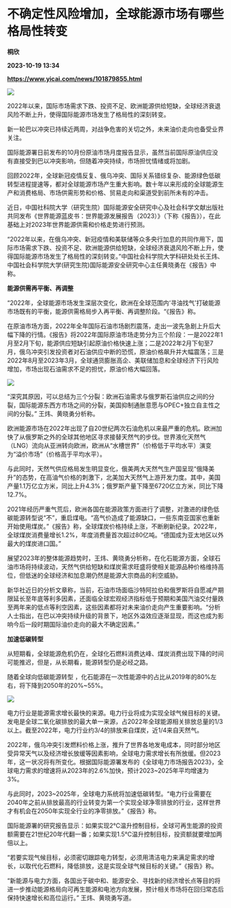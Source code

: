 # 不确定性风险增加，全球能源市场有哪些格局性转变
**桐欣**

**2023-10-19 13:34**

**https://www.yicai.com/news/101879855.html**

![](https://imgcdn.yicai.com/uppics/slides/2023/10/76361bcd5055a97a1dd31e159d6e7216.jpg)

2022年以来，国际市场需求下跌、投资不足、欧洲能源供给短缺，全球经济衰退风险不断上升，使得国际能源市场发生了格局性的深刻转变。

新一轮巴以冲突已持续近两周，对战争危害的关切之外，未来油价走向也备受业界关注。

国际能源署日前发布的10月份原油市场月度报告显示，虽然当前国际原油供应没有直接受到巴以冲突影响，但随着冲突持续，市场担忧情绪或将加剧。

回顾2022年，全球新冠疫情反复、俄乌冲突、国际关系错综复杂、能源绿色低碳转型进程提速等，都对全球能源市场产生重大影响。数十年以来形成的全球能源生产和消费格局、市场供需形势和价格、贸易走向和渠道受到前所未有的冲击。

近日，中国社科院大学（研究生院）国际能源安全研究中心及社会科学文献出版社共同发布《世界能源蓝皮书：世界能源发展报告（2023）》（下称《报告》），在此基础上对2023年世界能源供需和价格走势进行预测。

“2022年以来，在俄乌冲突、新冠疫情和美联储等众多央行加息的共同作用下，国际市场需求下跌、投资不足、欧洲能源供给短缺，全球经济衰退风险不断上升，使得国际能源市场发生了格局性的深刻转变。”中国社会科学院大学科研处处长王炜、中国社会科学院大学(研究生院)国际能源安全研究中心主任黄晓勇在《报告》中称。

**能源供需再平衡、再调整**

“2022年，全球能源市场发生深层次变化，欧洲在全球范围内‘寻油找气’打破能源市场既有的平衡，能源供需格局步入再平衡、再调整阶段。“《报告》称。

在原油市场方面，2022年全年国际石油市场剧烈震荡，走出一波先急剧上升后大幅下降的行情。《报告》将2022年国际原油市场走势分为三个阶段：一是2022年1月至2月下旬，能源供应短缺引起原油价格快速上涨；二是2022年2月下旬至7月，俄乌冲突引发投资者对石油供应中断的恐慌，原油价格飙升并大幅震荡；三是2022年8月至2023年3月，全球通货膨胀高企、美联储加息和全球经济下行风险增加，市场出现石油需求不足的担忧，原油价格大幅回落。

![](https://imgcdn.yicai.com/uppics/images/2023/10/49b7c4c5185b26a5402a1a1ff92d95c7.jpg)

“深究其原因，可以总结为三个分裂：欧洲石油需求与俄罗斯石油供应之间的分裂，国际能源东西方市场之间的分裂，美国抑制通胀意愿与OPEC+独立自主性之间的分裂。” 王炜、黄晓勇分析称。

欧洲能源市场在2022年出现了自20世纪两次石油危机以来最严重的危机。欧洲加快了从俄罗斯之外的全球其他地区寻求接替天然气的步伐。世界液化天然气（LNG）流向从亚洲转向欧洲，欧洲从“水槽世界”（价格低于平均水平）演变为“溢价市场”（价格高于平均水平）。

与此同时，天然气供应格局发生明显变化，俄美两大天然气生产国呈现“俄降美升”的态势，在高油气价格的刺激下，北美加大天然气上游开发力度。其中，美国产量1.1万亿立方米，同比上升4.3%；俄罗斯产量下降至6720亿立方米，同比下降12.7%。

2021年经历严重气荒后，欧洲各国在能源政策方面进行了调整，对激进的绿色低碳能源转型说“不”，重启煤电。“高气价造成了能源缺口，一些东南亚国家也重新开始使用煤炭。”《报告》称，全球煤炭价格持续上涨，不断刷新纪录。2022年，全球煤炭消费量增长1.2%，年度消费量首次超过80亿吨。“德国成为亚太地区以外最大的煤炭进口国。”

展望2023年的整体能源趋势时，王炜、黄晓勇分析称，在化石能源方面，全球石油市场将持续波动，天然气供给短缺和煤炭需求旺盛将使相关能源品种价格维持高位，但低迷的全球经济和加息潮仍然是能源大宗商品的利空威胁。

新华社近日的分析文章称，当前，石油市场面临沙特阿拉伯和俄罗斯将自愿减产期限延长至年底等利多因素，还面临全球宏观经济指标低于预期和美国汽油交付量跌至两年来的低点等利空因素，这些因素都将对未来油价走向产生重要影响。“分析人士指出，在巴以冲突持续升级的背景下，地区外溢效应逐渐显现，而这也成为影响今后一段时期国际油价走向的最大不确定因素。”

**加速低碳转型**

从短期看，全球能源危机仍在，全球化石燃料消费达峰、煤炭消费出现下降的时间可能推迟，但是，从长期看，能源转型仍是必经之路。

随着全球向低碳能源转型 ，化石能源在一次性能源中的占比从2019年的80%左右，将下降到2050年的20%~55%。

![](https://imgcdn.yicai.com/uppics/images/2023/10/62f607337fb11fdc7e32441f72719327.jpg)

电力行业是能源需求增长最快的来源。电力行业将成为实现全球气候目标的关键。发电是全球二氧化碳排放的最大单一来源，占2022年全球能源相关排放总量的1/3以上。截至2022年，电力行业约3/4的排放来自煤炭，近1/4来自天然气。

2022年，俄乌冲突引发燃料价格上涨，推升了世界各地发电成本，同时部分地区受异常天气以及经济增长放缓等因素影响，全球电力需求增长有所放缓。但2023年，这一状况将有所变化。根据国际能源署发布的《全球电力市场报告2023》，全球电力需求的增速将从2023年的2.6%加快，预计2023~2025年平均增速为3%。

与此同时，2023~2025年，全球电力系统将加速低碳转型。“电力行业需要在2040年之前从排放最高的行业转变为第一个实现全球净零排放的行业，这样世界才有机会在2050年实现全行业的净零排放。”《报告》称。

国际能源署的研究报告显示：如果实现2℃温升控制目标，全球可再生能源的投资额需要在21世纪20年代翻一番；如果实现1.5℃温升控制目标，投资额就要增加两倍以上。

“若要实现气候目标，必须密切跟踪电力转型，必须用清洁电力来满足需求的增长，以取代化石燃料，降低排放，这是实现全球气候目标的关键。”《报告》称。

“新能源与电力方面，各国出于碳中和、能源安全、寻找新的经济增长点等目的将进一步推动能源格局向可再生能源和电池方向发展，预计相关市场将在回归常态后保持快速增长和高位运行。” 王炜、黄晓勇写道。